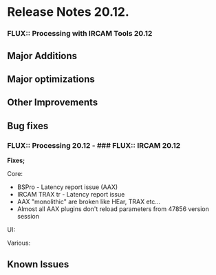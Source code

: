 # Release Notes 20.12.

### FLUX:: Processing with IRCAM Tools 20.12


## Major Additions


## Major optimizations


## Other Improvements


## Bug fixes

### FLUX:: Processing 20.12 - ### FLUX:: IRCAM 20.12

**Fixes;**

Core:

* BSPro - Latency report issue (AAX)
* IRCAM TRAX tr - Latency report issue
* AAX "monolithic" are broken like HEar, TRAX etc...
* Almost all AAX plugins don't reload parameters from 47856 version session


UI:


Various: 


## Known Issues



